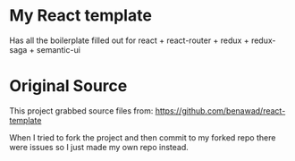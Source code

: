 # My React template

Has all the boilerplate filled out for react + react-router + redux + redux-saga + semantic-ui


# Original Source
This project grabbed source files from: https://github.com/benawad/react-template

When I tried to fork the project and then commit to my forked repo there were issues so I just made my own repo instead.
